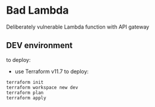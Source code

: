 # Bad Lambda

Deliberately vulnerable Lambda function with API gateway

## DEV environment

to deploy:

* use Terraform v11.7 to deploy:

```
terraform init
terraform workspace new dev
terraform plan
terraform apply
```
